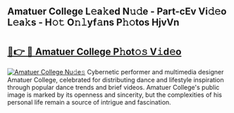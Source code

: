 ## Amatuer College L𝚎a𝚔ed N𝚞𝚍e - Part-cEv Vi𝚍𝚎o L𝚎a𝚔s - H𝚘𝚝 O𝚗𝚕yf𝚊ns P𝚑𝚘tos HjvVn

# <h2><a href="http://kfc324.oniu.top/?m=Amatuer+College">🔗👉 🔴 Amatuer College P𝚑ot𝚘𝚜 V𝚒d𝚎o</a></h2>

[![Amatuer College Nu𝚍e𝚜](https://i.imgur.com/0qMVB7G.gif)](http://kfc324.oniu.top/?m=Amatuer+College)
Cybernetic performer and multimedia designer Amatuer College, celebrated for distributing dance and lifestyle inspiration through popular dance trends and brief videos. Amatuer College's public image is marked by its openness and sincerity, but the complexities of his personal life remain a source of intrigue and fascination.  
